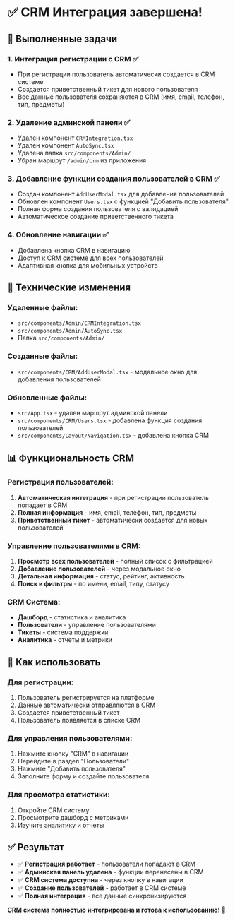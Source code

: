 # ✅ CRM Интеграция завершена!

## 🎯 Выполненные задачи

### 1. **Интеграция регистрации с CRM** ✅
- При регистрации пользователь автоматически создается в CRM системе
- Создается приветственный тикет для нового пользователя
- Все данные пользователя сохраняются в CRM (имя, email, телефон, тип, предметы)

### 2. **Удаление админской панели** ✅
- Удален компонент `CRMIntegration.tsx`
- Удален компонент `AutoSync.tsx`
- Удалена папка `src/components/Admin/`
- Убран маршрут `/admin/crm` из приложения

### 3. **Добавление функции создания пользователей в CRM** ✅
- Создан компонент `AddUserModal.tsx` для добавления пользователей
- Обновлен компонент `Users.tsx` с функцией "Добавить пользователя"
- Полная форма создания пользователя с валидацией
- Автоматическое создание приветственного тикета

### 4. **Обновление навигации** ✅
- Добавлена кнопка CRM в навигацию
- Доступ к CRM системе для всех пользователей
- Адаптивная кнопка для мобильных устройств

## 🔧 Технические изменения

### Удаленные файлы:
- `src/components/Admin/CRMIntegration.tsx`
- `src/components/Admin/AutoSync.tsx`
- Папка `src/components/Admin/`

### Созданные файлы:
- `src/components/CRM/AddUserModal.tsx` - модальное окно для добавления пользователей

### Обновленные файлы:
- `src/App.tsx` - удален маршрут админской панели
- `src/components/CRM/Users.tsx` - добавлена функция создания пользователей
- `src/components/Layout/Navigation.tsx` - добавлена кнопка CRM

## 📊 Функциональность CRM

### Регистрация пользователей:
1. **Автоматическая интеграция** - при регистрации пользователь попадает в CRM
2. **Полная информация** - имя, email, телефон, тип, предметы
3. **Приветственный тикет** - автоматически создается для новых пользователей

### Управление пользователями в CRM:
1. **Просмотр всех пользователей** - полный список с фильтрацией
2. **Добавление пользователей** - через модальное окно
3. **Детальная информация** - статус, рейтинг, активность
4. **Поиск и фильтры** - по имени, email, типу, статусу

### CRM Система:
- **Дашборд** - статистика и аналитика
- **Пользователи** - управление пользователями
- **Тикеты** - система поддержки
- **Аналитика** - отчеты и метрики

## 🚀 Как использовать

### Для регистрации:
1. Пользователь регистрируется на платформе
2. Данные автоматически отправляются в CRM
3. Создается приветственный тикет
4. Пользователь появляется в списке CRM

### Для управления пользователями:
1. Нажмите кнопку "CRM" в навигации
2. Перейдите в раздел "Пользователи"
3. Нажмите "Добавить пользователя"
4. Заполните форму и создайте пользователя

### Для просмотра статистики:
1. Откройте CRM систему
2. Просмотрите дашборд с метриками
3. Изучите аналитику и отчеты

## ✅ Результат

- ✅ **Регистрация работает** - пользователи попадают в CRM
- ✅ **Админская панель удалена** - функции перенесены в CRM
- ✅ **CRM система доступна** - через кнопку в навигации
- ✅ **Создание пользователей** - работает в CRM системе
- ✅ **Полная интеграция** - все данные синхронизируются

**CRM система полностью интегрирована и готова к использованию!** 🎉 